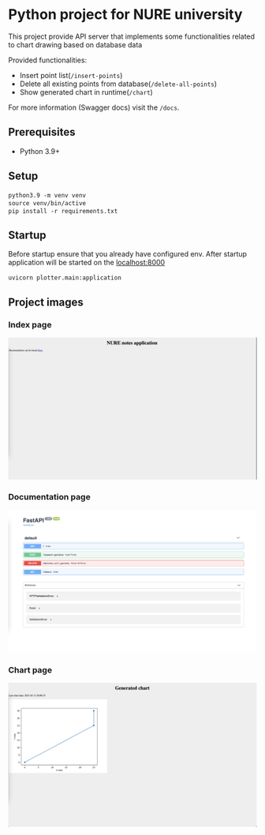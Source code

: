 # Python project for NURE university

This project provide API server that implements some functionalities
related to chart drawing based on database data

Provided functionalities:

* Insert point list(`/insert-points`)
* Delete all existing points from database(`/delete-all-points`)
* Show generated chart in runtime(`/chart`)

For more information (Swagger docs) visit the `/docs`.


## Prerequisites

* Python 3.9+


## Setup
```shell
python3.9 -m venv venv
source venv/bin/active
pip install -r requirements.txt
```

## Startup
Before startup ensure that you already have configured env. 
After startup application will be started on the [localhost:8000](http://localhost:8000)
```shell
uvicorn plotter.main:application
```

## Project images

### Index page
![Index page image](docs/img/index.png)


### Documentation page
![Project documentation image](docs/img/docs.png)


### Chart page
![Chart page image](docs/img/chart.png)